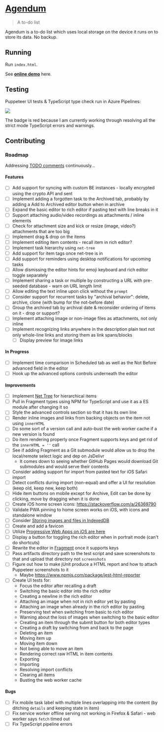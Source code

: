 # [Agendum](https://agendum.today)

> A to-do list

Agendum is a to-do list which uses local storage on the device it runs on to store its data. No backup.

## Running

Run `index.html`.

See [**online demo**](https://agendum.today) here.

## Testing

Puppeteer UI tests & TypeScript type check run in Azure Pipelines:

[
  ![](https://tomashubelbauer.visualstudio.com/agendum/_apis/build/status/agendum-CI?branchName=master)
](https://tomashubelbauer.visualstudio.com/agendum/_build/latest?definitionId=12?branchName=master)

The badge is red because I am currently working through resolving all the strict mode TypeScript errors and warnings.

## Contributing

### Roadmap

Addressing [TODO comments](https://github.com/TomasHubelbauer/agenda/search?q=todo) continuously…

#### Features

- [ ] Add support for syncing with custom BE instances - locally encrypted using the crypto API and sent
- [ ] Implement adding a forgotten task to the Archived tab, probably by adding a Add to Archived editor button when in archive
- [ ] Expand the basic editor to rich editor if pasting text with line breaks in it
- [ ] Support attaching audio/video recordings as attachments / inline elements
- [ ] Check for attachment size and kick or resize (image, video?) attachments that are too big
- [ ] Implement drag & drop on the items
- [ ] Implement editing item contents - recall item in rich editor?
- [ ] Implement task hierarchy using `net-tree`
- [ ] Add support for item tags once net-tree is in
- [ ] Add support for reminders using desktop notifications for upcoming tasks
- [ ] Allow dismissing the editor hints for emoji keyboard and rich editor toggle separately
- [ ] Implement sharing a task or multiple by constructing a URL with pre-seeded database - warn on URL length limit
- [ ] Allow editing the text inline upon click without the `prompt`
- [ ] Consider support for recurrent tasks by "archival behavior": delete, archive, clone (with bump for the not-before date)
- [ ] Group the archived tab by archival date & reconsider ordering of items on it - drop or support?
- [ ] Implement attaching image or non-image files as attachments, not only inline
- [ ] Implement recognizing links anywhere in the description plain text not only whole-line links and storing them as link spans/blocks
  - [ ] Display preview for image links

#### In Progress

- [ ] Implement time comparison in Scheduled tab as well as the Not Before advanced field in the editor
- [ ] Hook up the advanced options controls underneath the editor

#### Improvements

- [ ] Implement [Net Tree](https://github.com/TomasHubelbauer/net-tree) for hierarchical items
- [ ] Pull in Fragment types using NPM for TypeScript and use it as a ES module after changing it so
- [ ] Style the advanced controls section so that it has its own line
- [ ] Render inline images and links from backing objects on the item not using `innerHTML`
- [ ] Do some sort of a version call and auto-bust the web worker cache if a new version is found
- [ ] Do item rendering properly once Fragment supports keys and get rid of the `innerHTML = ''` call
- [ ] See if adding Fragment as a Git submodule would allow us to drop the local/remote select logic and dep on JsDelivr
  - It comes down to seeing whether GitHub Pages would download Git submodules and would serve their contents
- [ ] Consider adding support for import from pasted text for iOS Safari import
- [ ] Detect conflicts during import (non-equal) and offer a UI for resolution (keep old, keep new, keep both)
- [ ] Hide item buttons on mobile except for Archive, Edit can be done by clicking, move by dragging when it is done
- [ ] Create iOS home screen icons: https://stackoverflow.com/a/26369790
- [ ] Validate PWA pinning to home screen works on iOS, with icons and standalone window
- [ ] Consider [Storing images and files in IndexedDB](https://hacks.mozilla.org/2012/02/storing-images-and-files-in-indexeddb/)
- [ ] Create and add a favicon
- [ ] Utilize [Progressive Web Apps on iOS are here](https://medium.com/@firt/progressive-web-apps-on-ios-are-here-d00430dee3a7)
- [ ] Display a button for toggling the rich editor when in portrait mode (can't do shortcuts)
- [ ] Rewrite the editor in [Fragment](https://github.com/TomasHubelbauer/fragment) once it supports keys
- [ ] Pass artifacts directory path to the test script and save screenshots to that and upload that directory not `screenshots`
- [ ] Figure out how to make jUnit produce a HTML report and how to attach Puppeteer screenshots to it
  - Maybe https://www.npmjs.com/package/jest-html-reporter
- [ ] Create UI tests for:
  - Focus the editor after recalling a draft
  - Switching the basic editor into the rich editor
  - Creating a newline in the rich editor
  - Attaching an image when not in rich editor yet by pasting
  - Attaching an image when already in the rich editor by pasting
  - Preserving text when switching from basic to rich editor
  - Warning about the loss of images when switching to the basic editor
  - Creating an item through the submit button for both editor types
  - Creating a draft by switching from and back to the page
  - Deleting an item
  - Moving item up
  - Moving item down
  - Not being able to move an item
  - Rendering correct raw HTML in item contents
  - Exporting
  - Importing
  - Resolving import conflicts
  - Clearing all items
  - Busting the web worker cache
#### Bugs

- [ ] Fix mobile task label with multiple lines overlapping into the content (by ditching `details` and keeping state in item)
- [ ] Fix service worker offline serving not working in Firefox & Safari - web worker says `fetch` timed out
- [ ] Fix TypeScript pipeline errors

